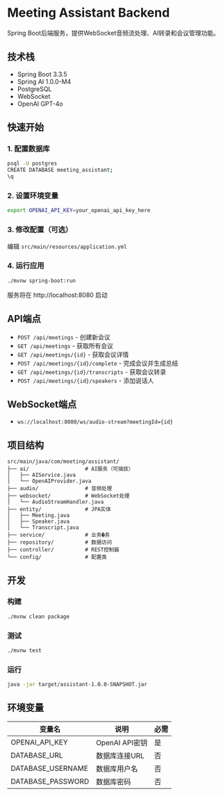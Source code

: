 # Meeting Assistant Backend

Spring Boot后端服务，提供WebSocket音频流处理、AI转录和会议管理功能。

## 技术栈

- Spring Boot 3.3.5
- Spring AI 1.0.0-M4
- PostgreSQL
- WebSocket
- OpenAI GPT-4o

## 快速开始

### 1. 配置数据库

```bash
psql -U postgres
CREATE DATABASE meeting_assistant;
\q
```

### 2. 设置环境变量

```bash
export OPENAI_API_KEY=your_openai_api_key_here
```

### 3. 修改配置（可选）

编辑 `src/main/resources/application.yml`

### 4. 运行应用

```bash
./mvnw spring-boot:run
```

服务将在 http://localhost:8080 启动

## API端点

- `POST /api/meetings` - 创建新会议
- `GET /api/meetings` - 获取所有会议
- `GET /api/meetings/{id}` - 获取会议详情
- `POST /api/meetings/{id}/complete` - 完成会议并生成总结
- `GET /api/meetings/{id}/transcripts` - 获取会议转录
- `POST /api/meetings/{id}/speakers` - 添加说话人

## WebSocket端点

- `ws://localhost:8080/ws/audio-stream?meetingId={id}`

## 项目结构

```
src/main/java/com/meeting/assistant/
├── ai/                  # AI服务（可插拔）
│   ├── AIService.java
│   └── OpenAIProvider.java
├── audio/               # 音频处理
├── websocket/           # WebSocket处理
│   └── AudioStreamHandler.java
├── entity/              # JPA实体
│   ├── Meeting.java
│   ├── Speaker.java
│   └── Transcript.java
├── service/             # 业务�务
├── repository/          # 数据访问
├── controller/          # REST控制器
└── config/              # 配置类
```

## 开发

### 构建

```bash
./mvnw clean package
```

### 测试

```bash
./mvnw test
```

### 运行

```bash
java -jar target/assistant-1.0.0-SNAPSHOT.jar
```

## 环境变量

| 变量名 | 说明 | 必需 |
|--------|------|------|
| OPENAI_API_KEY | OpenAI API密钥 | 是 |
| DATABASE_URL | 数据库连接URL | 否 |
| DATABASE_USERNAME | 数据库用户名 | 否 |
| DATABASE_PASSWORD | 数据库密码 | 否 |
